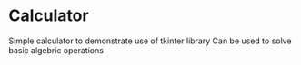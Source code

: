 # Calculator
Simple calculator to demonstrate use of tkinter library
Can be used to solve basic algebric operations 
